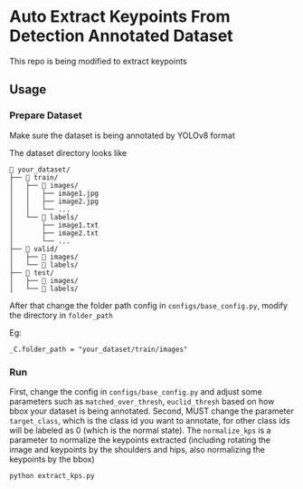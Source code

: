
# Auto Extract Keypoints From Detection Annotated Dataset

This repo is being modified to extract keypoints


## Usage

### Prepare Dataset

Make sure the dataset is being annotated by YOLOv8 format 

The dataset directory looks like
```
📁 your_dataset/
├── 📁 train/
│   ├── 📁 images/
│   │   ├── image1.jpg
│   │   ├── image2.jpg
│   │   └── ...
│   └── 📁 labels/
│       ├── image1.txt
│       ├── image2.txt
│       └── ...
├── 📁 valid/
│   ├── 📁 images/
│   └── 📁 labels/
├── 📁 test/              
│   ├── 📁 images/
│   └── 📁 labels/
```

After that change the folder path config in `configs/base_config.py`, modify the directory in `folder_path`

Eg:

```
_C.folder_path = "your_dataset/train/images"
```

### Run

First, change the config in `configs/base_config.py` and adjust some parameters such as `matched_over_thresh`, `euclid_thresh` based on how bbox your dataset is being annotated. Second, MUST change the parameter `target_class`, which is the class id you want to annotate, for other class ids will be labeled as 0 (which is the normal state). The `normalize_kps` is a parameter to normalize the keypoints extracted (including rotating the image and keypoints by the shoulders and hips, also normalizing the keypoints by the bbox)

```
python extract_kps.py
```